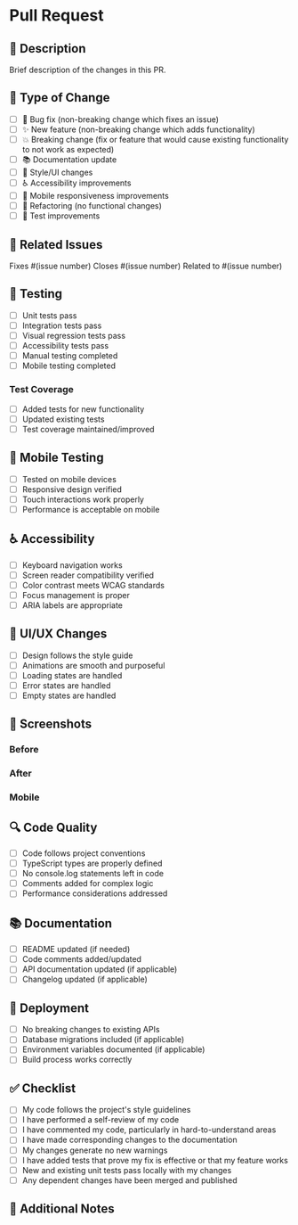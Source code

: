 # Pull Request

## 📝 Description
Brief description of the changes in this PR.

## 🎯 Type of Change
- [ ] 🐛 Bug fix (non-breaking change which fixes an issue)
- [ ] ✨ New feature (non-breaking change which adds functionality)
- [ ] 💥 Breaking change (fix or feature that would cause existing functionality to not work as expected)
- [ ] 📚 Documentation update
- [ ] 🎨 Style/UI changes
- [ ] ♿ Accessibility improvements
- [ ] 📱 Mobile responsiveness improvements
- [ ] 🔧 Refactoring (no functional changes)
- [ ] 🧪 Test improvements

## 🔗 Related Issues
Fixes #(issue number)
Closes #(issue number)
Related to #(issue number)

## 🧪 Testing
- [ ] Unit tests pass
- [ ] Integration tests pass
- [ ] Visual regression tests pass
- [ ] Accessibility tests pass
- [ ] Manual testing completed
- [ ] Mobile testing completed

### Test Coverage
- [ ] Added tests for new functionality
- [ ] Updated existing tests
- [ ] Test coverage maintained/improved

## 📱 Mobile Testing
- [ ] Tested on mobile devices
- [ ] Responsive design verified
- [ ] Touch interactions work properly
- [ ] Performance is acceptable on mobile

## ♿ Accessibility
- [ ] Keyboard navigation works
- [ ] Screen reader compatibility verified
- [ ] Color contrast meets WCAG standards
- [ ] Focus management is proper
- [ ] ARIA labels are appropriate

## 🎨 UI/UX Changes
- [ ] Design follows the style guide
- [ ] Animations are smooth and purposeful
- [ ] Loading states are handled
- [ ] Error states are handled
- [ ] Empty states are handled

## 📸 Screenshots
<!-- Add screenshots for UI changes -->

### Before
<!-- Screenshot of the current state -->

### After
<!-- Screenshot of the new state -->

### Mobile
<!-- Screenshots on mobile devices -->

## 🔍 Code Quality
- [ ] Code follows project conventions
- [ ] TypeScript types are properly defined
- [ ] No console.log statements left in code
- [ ] Comments added for complex logic
- [ ] Performance considerations addressed

## 📚 Documentation
- [ ] README updated (if needed)
- [ ] Code comments added/updated
- [ ] API documentation updated (if applicable)
- [ ] Changelog updated (if applicable)

## 🚀 Deployment
- [ ] No breaking changes to existing APIs
- [ ] Database migrations included (if applicable)
- [ ] Environment variables documented (if applicable)
- [ ] Build process works correctly

## ✅ Checklist
- [ ] My code follows the project's style guidelines
- [ ] I have performed a self-review of my code
- [ ] I have commented my code, particularly in hard-to-understand areas
- [ ] I have made corresponding changes to the documentation
- [ ] My changes generate no new warnings
- [ ] I have added tests that prove my fix is effective or that my feature works
- [ ] New and existing unit tests pass locally with my changes
- [ ] Any dependent changes have been merged and published

## 🔗 Additional Notes
<!-- Any additional information, context, or notes for reviewers -->